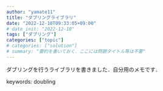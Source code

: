 ```yaml
---
author: "yamate11"
title: "ダブリングライブラリ"
date: "2022-12-10T09:33:05+09:00"
# date_init: "2022-12-10"
tags: ["ダブリング"]
categories: ["topic"]
# categories: ["solution"]
# summary: "要約を書いておく．ここには問題タイトル等は不要" 
---
```


<!-- タイトルはキーワードがインデックスされないかもしれないので，
     ここに書いておく -->
<!-- AtCoder *** Contest xxx - A*C xxx F - 問題タイトル の解法です．-->

ダブリングを行うライブラリを書きました．自分用のメモです．



keywords: doubling


